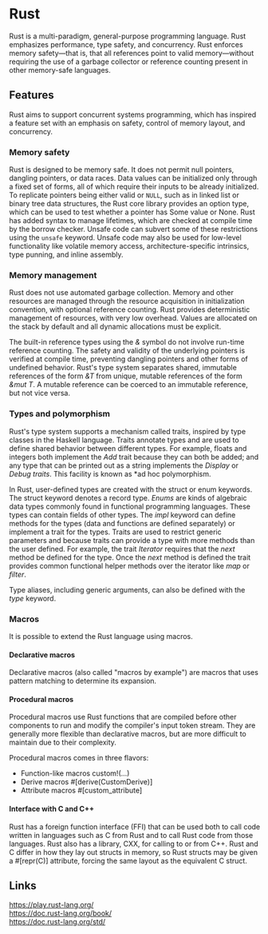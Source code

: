 # Rust
Rust is a multi-paradigm, general-purpose programming language. Rust emphasizes performance, type safety, and concurrency. Rust enforces memory safety—that is, that all references point to valid memory—without requiring the use of a garbage collector or reference counting present in other memory-safe languages.

## Features 
Rust aims to support concurrent systems programming, which has inspired a feature set with an emphasis on safety, control of memory layout, and concurrency.

### Memory safety
Rust is designed to be memory safe. It does not permit null pointers, dangling pointers, or data races. Data values can be initialized only through a fixed set of forms, all of which require their inputs to be already initialized. To replicate pointers being either valid or `NULL`, such as in linked list or binary tree data structures, the Rust core library provides an option type, which can be used to test whether a pointer has Some value or None. Rust has added syntax to manage lifetimes, which are checked at compile time by the borrow checker. Unsafe code can subvert some of these restrictions using the `unsafe` keyword. Unsafe code may also be used for low-level functionality like volatile memory access, architecture-specific intrinsics, type punning, and inline assembly.

### Memory management
Rust does not use automated garbage collection. Memory and other resources are managed through the resource acquisition in initialization convention, with optional reference counting. Rust provides deterministic management of resources, with very low overhead. Values are allocated on the stack by default and all dynamic allocations must be explicit.

The built-in reference types using the *&* symbol do not involve run-time reference counting. The safety and validity of the underlying pointers is verified at compile time, preventing dangling pointers and other forms of undefined behavior. Rust's type system separates shared, immutable references of the form *&T* from unique, mutable references of the form *&mut T*. A mutable reference can be coerced to an immutable reference, but not vice versa.

### Types and polymorphism
Rust's type system supports a mechanism called traits, inspired by type classes in the Haskell language. Traits annotate types and are used to define shared behavior between different types. For example, floats and integers both implement the *Add* trait because they can both be added; and any type that can be printed out as a string implements the *Display* or *Debug traits*. This facility is known as *ad hoc polymorphism.

In Rust, user-defined types are created with the struct or enum keywords. The struct keyword denotes a record type. *Enums* are kinds of algebraic data types commonly found in functional programming languages. These types can contain fields of other types. The *impl* keyword can define methods for the types (data and functions are defined separately) or implement a trait for the types. Traits are used to restrict generic parameters and because traits can provide a type with more methods than the user defined. For example, the trait *Iterator* requires that the *next* method be defined for the type. Once the *next* method is defined the trait provides common functional helper methods over the iterator like *map* or *filter*.

Type aliases, including generic arguments, can also be defined with the *type* keyword.

### Macros
It is possible to extend the Rust language using macros.

#### Declarative macros
Declarative macros (also called "macros by example") are macros that uses pattern matching to determine its expansion.

#### Procedural macros
Procedural macros use Rust functions that are compiled before other components to run and modify the compiler's input token stream. They are generally more flexible than declarative macros, but are more difficult to maintain due to their complexity.

Procedural macros comes in three flavors:
* Function-like macros custom!(...)
* Derive macros #[derive(CustomDerive)]
* Attribute macros #[custom_attribute]

#### Interface with C and C++
Rust has a foreign function interface (FFI) that can be used both to call code written in languages such as C from Rust and to call Rust code from those languages. Rust also has a library, CXX, for calling to or from C++. Rust and C differ in how they lay out structs in memory, so Rust structs may be given a #[repr(C)] attribute, forcing the same layout as the equivalent C struct.

## Links <br>
https://play.rust-lang.org/ <br>
https://doc.rust-lang.org/book/ <br>
https://doc.rust-lang.org/std/ <br>
